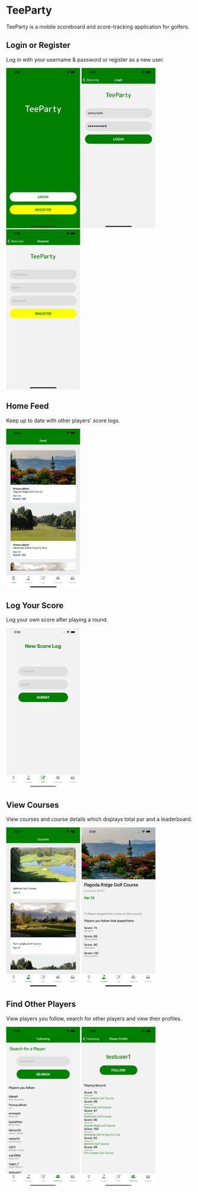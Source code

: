 # TeeParty
TeeParty is a mobile scoreboard and score-tracking application for golfers.

## Login or Register
Log in with your username & password or register as a new user.

<img src="./SimulatorScreens/home_page.png" width="200"/> <img src="./SimulatorScreens/login_page.png" width="200"/> <img src="./SimulatorScreens/register_page.png" width="200"/>

## Home Feed
Keep up to date with other players' score logs.

<img src="./SimulatorScreens/feed_page.png" width="200"/>

## Log Your Score
Log your own score after playing a round.

<img src="./SimulatorScreens/log_page.png" width="200"/>

## View Courses
View courses and course details which displays total par and a leaderboard.

<img src="./SimulatorScreens/courses_page.png" width="200"/> <img src="./SimulatorScreens/course_detail_page.png" width="200"/>

## Find Other Players
View players you follow, search for other players and view their profiles.

<img src="./SimulatorScreens/following_page.png" width="200"/> <img src="./SimulatorScreens/player_page.png" width="200"/>
